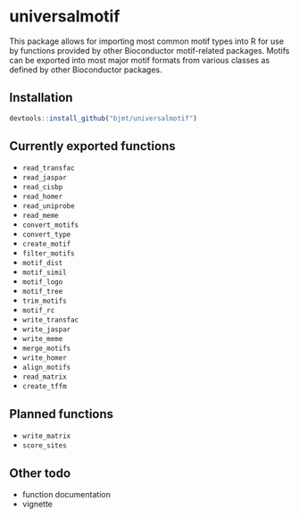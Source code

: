 # universalmotif #

This package allows for importing most common motif types into R for use by
functions provided by other Bioconductor motif-related packages. Motifs can be 
exported into most major motif formats from various classes as defined by other
Bioconductor packages.

## Installation ##

```r
devtools::install_github("bjmt/universalmotif")
```

## Currently exported functions ##

  - `read_transfac`
  - `read_jaspar`
  - `read_cisbp`
  - `read_homer`
  - `read_uniprobe`
  - `read_meme`
  - `convert_motifs`
  - `convert_type`
  - `create_motif`
  - `filter_motifs`
  - `motif_dist`
  - `motif_simil`
  - `motif_logo`
  - `motif_tree`
  - `trim_motifs`
  - `motif_rc`
  - `write_transfac`
  - `write_jaspar`
  - `write_meme`
  - `merge_motifs`
  - `write_homer`
  - `align_motifs`
  - `read_matrix`
  - `create_tffm`

## Planned functions ##

  - `write_matrix`
  - `score_sites`

## Other todo ##

  - function documentation
  - vignette
